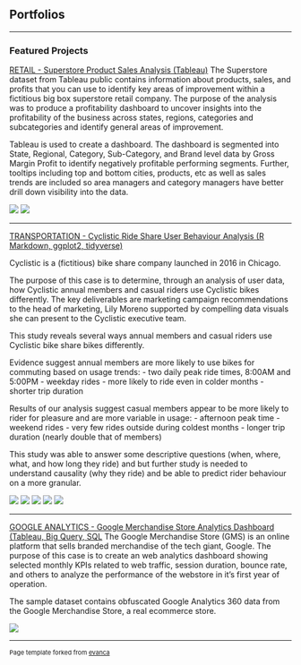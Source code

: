## Portfolios

---

### Featured Projects

[RETAIL - Superstore Product Sales Analysis (Tableau)](https://www.notion.so/brodiefurgeson/RETAIL-Superstore-Product-Sales-Analysis-2f92c3fbdc674757b6f59e2cf688463e)
The Superstore dataset from Tableau public contains information about products, sales, and profits that you can use to identify key areas of improvement within a fictitious big box superstore retail company. The purpose of the analysis was to produce a profitability dashboard to uncover insights into the profitability of the business across states, regions, categories and subcategories and identify general areas of improvement. 

Tableau is used to create a dashboard. The dashboard is segmented into State, Regional, Category, Sub-Category, and Brand level data by Gross Margin Profit to identify negatively profitable performing segments. Further, tooltips including top and bottom cities, products, etc as well as sales trends are included so area managers and category managers have better drill down visibility into the data. 

<img src="images/Superstore.png?raw=true"/>
<img src="images/Screenshot 2023-02-28 at 12.04.12 PM.png?raw=true"/>

---
[TRANSPORTATION - Cyclistic Ride Share User Behaviour Analysis (R Markdown, ggplot2, tidyverse)](https://www.notion.so/brodiefurgeson/TRANSPORTATION-Cyclistic-Ride-Share-User-Behaviour-Analysis-cc753001b1f447bbb4dc19b9c796fac0)

Cyclistic is a (fictitious) bike share company launched in 2016 in Chicago.

The purpose of this case is to determine, through an analysis of user data, how Cyclistic annual members and casual riders use Cyclistic bikes differently. The key deliverables are marketing campaign recommendations to the head of marketing, Lily Moreno supported by compelling data visuals she can present to the Cyclistic executive team. 

This study reveals several ways annual members and casual riders use Cyclistic bike share bikes differently.

Evidence suggest annual members are more likely to use bikes for commuting based on usage trends: - two daily peak ride times, 8:00AM and 5:00PM - weekday rides - more likely to ride even in colder months - shorter trip duration

Results of our analysis suggest casual members appear to be more likely to rider for pleasure and are more variable in usage: - afternoon peak time - weekend rides - very few rides outside during coldest months - longer trip duration (nearly double that of members)

This study was able to answer some descriptive questions (when, where, what, and how long they ride) and but further study is needed to understand causality (why they ride) and be able to predict rider behaviour on a more granular.

<img src="images/Cyclistic 1a.png?raw=true"/>
<img src="images/Cyclistic 1b.png?raw=true"/>
<img src="images/Cyclistic 2.png?raw=true"/>
<img src="images/Cyclistic 3.png?raw=true"/>
<img src="images/Cyclistic 4.png?raw=true"/>

---
[GOOGLE ANALYTICS - Google Merchandise Store Analytics Dashboard (Tableau, Big Query, SQL](https://www.notion.so/brodiefurgeson/GOOGLE-ANALYTICS-Google-Merchandise-Store-Analytics-Dashboard-dc38c9e7a72045628320579f48e61515)
The Google Merchandise Store (GMS) is an online platform that sells branded merchandise of the tech giant, Google. The purpose of this case is to create an web analytics dashboard showing selected monthly KPIs related to web traffic, session duration, bounce rate, and others to analyze the performance of the webstore in it’s first year of operation.

The sample dataset contains obfuscated Google Analytics 360 data from the Google Merchandise Store, a real ecommerce store.


<img src="images/Google Merch Store Dashboard.png?raw=true"/>






---
<p style="font-size:11px">Page template forked from <a href="https://github.com/evanca/quick-portfolio">evanca</a></p>
<!-- Remove above link if you don't want to attibute -->

